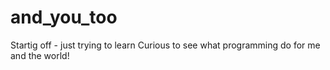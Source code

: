 # and_you_too

Startig off - just trying to learn 
Curious to see what programming do for me and the world! 
